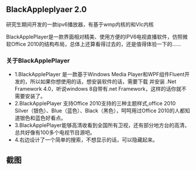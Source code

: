 ## BlackAppleplyaer 2.0
研究生期间开发的一款ipv6播放器，有基于wmp内核的和Vlc内核
 
BlackApplePlayer是一款界面相对精美、使用方便的IPV6电视直播软件，仿照微软Office 2010的结构布局，总体上还算看得过去的，还是值得体验一下的……
### 关于BlackApplePlayer

  * 1.BlackApplePlayer 是一款基于Windows Media Player和WPF组件Fluent开发的，所以如果你想使用的话，想安装软件的话，需要下载 并安装 .Net Framework 4.0，听说windows 8自带有.net Framework，这样的话你就不需要安装了。
  * 2.BlackApplePlayer 支持Office 2010支持的三种主题样式,office 2010 Silver（银色）、Blue（蓝色）、Black（黑色），呵呵用过Office 2010的人都知道银色和蓝色好看点。
  * 3.BlackApplePlayer能够高清收看到全国所有卫视，还有部分地方台的高清，总共好像有100多个电视节目源吧。
  * 4.右边设计了一个简单的搜索，不想显示的话，可以隐藏起来。

   
## 截图
